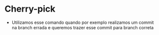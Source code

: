 # Cherry-pick

- Utilizamos esse comando quando por exemplo realizamos um commit na branch errada e queremos trazer esse commit para branch correta